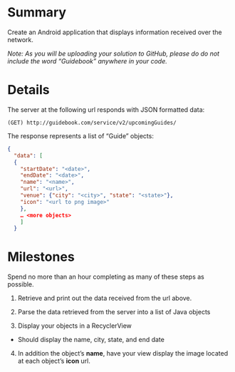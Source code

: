 # Summary
Create an Android application that displays information received over the network.

*Note: As you will be uploading your solution to GitHub, please do do not include the word “Guidebook” anywhere in your code.*

# Details

The server at the following url responds with JSON formatted data:

```(GET) http://guidebook.com/service/v2/upcomingGuides/```

The response represents a list of “Guide” objects:

```json
{
  "data": [
  {
    "startDate": "<date>",
    "endDate": "<date>",
    "name": "<name>",
    "url": "<url>",
    "venue": {"city": "<city>", "state": "<state>"},
    "icon": "<url to png image>"
    },
    … <more objects>
    ]
  }
  ```

# Milestones
Spend no more than an hour completing as many of these steps as possible.

1. Retrieve and print out the data received from the url above.

2. Parse the data retrieved from the server into a list of Java objects

3. Display your objects in a RecyclerView
  - Should display the name, city, state, and end date

4. In addition the object’s **name**, have your view display the image located at each object’s **icon** url.
